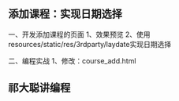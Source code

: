 
## 添加课程：实现日期选择

一、开发添加课程的页面
    1、效果预览
    2、使用 resources/static/res/3rdparty/laydate实现日期选择
    
二、编程实战
    1、修改：course_add.html
    
## 祁大聪讲编程

